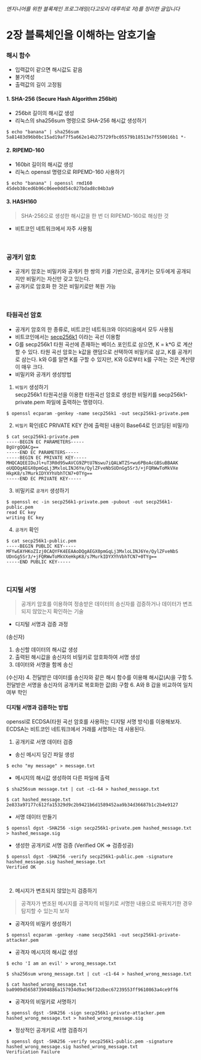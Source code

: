 *엔지니어를 위한 블록체인 프로그래밍(다고모리 데루히로 저)를 정리한 글입니다*

# 2장 블록체인을 이해하는 암호기술
### 해시 함수
- 입력값이 같으면 해시값도 같음
- 불가역성
- 출력값의 길이 고정됨

#### 1. SHA-256 (Secure Hash Algorithm 256bit)
- 256bit 길이의 해시값 생성
- 리눅스의 sha256sum 명령으로 SHA-256 해시값 생성하기

~~~
$ echo "banana" | sha256sum
5a81483d96b0bc15ad19af7f5a662e14b275729fbc05579b18513e7f550016b1 *-
~~~

#### 2. RIPEMD-160
- 160bit 길이의 해시값 생성
- 리눅스 openssl 명령으로 RIPEMD-160 사용하기

~~~
$ echo "banana" | openssl rmd160
45deb38ced6b96c06ee0dd54c027bdad8c04b3a9
~~~

#### 3. HASH160
> SHA-256으로 생성한 해시값을 한 번 더 RIPEMD-160로 해싱한 것

- 비트코인 네트워크에서 자주 사용됨
<br/>

### 공개키 암호
- 공개키 암호는 비밀키와 공개키 한 쌍의 키를 기반으로, 공개키는 모두에게 공개되지만 비밀키는 자신만 갖고 있는다.
- 공개키로 암호화 한 것은 비밀키로만 복원 가능
<br/>

### 타원곡선 암호
- 공개키 암호의 한 종류로, 비트코인 네트워크와 이더리움에서 모두 사용됨
- 비트코인에서는 [secp256k1](https://en.bitcoin.it/wiki/Secp256k1) 이라는 곡선 이용함
- G를 secp256k1 타원 곡선에 존재하는 베이스 포인트로 삼으면, K = k*G 로 계산할 수 있다. 타원 곡선 암호는 k값을 랜덤으로 선택하여 비밀키로 삼고, K를 공개키로 삼는다. k와 G를 알면 K를 구할 수 있지만, K와 G로부터 k를 구하는 것은 계산량이 매우 크다.  
- 비밀키와 공개키 생성방법

1. `비밀키` 생성하기<br/>
secp256k1 타원곡선을 이용한 타원곡선 암호로 생성한 비밀키를 secp256k1-private.pem 파일에 출력하는 명령이다.

~~~
$ openssl ecparam -genkey -name secp256k1 -out secp256k1-private.pem
~~~

2. `비밀키` 확인(EC PRIVATE KEY 칸에 출력된 내용이 Base64로 인코딩된 비밀키)

~~~
$ cat secp256k1-private.pem
-----BEGIN EC PARAMETERS-----
BgUrgQQACg==
-----END EC PARAMETERS-----
-----BEGIN EC PRIVATE KEY-----
MHQCAQEEIDuJl+uT3R0d95wAVCG9ZPtU7Nswu7iQALWTZS+wu6PBoAcGBSuBBAAK
oUQDQgAEGX0pmGqLj3MxloLINJ6Ye/QylZFveNbSUDnGg5Sr3/+jFQRWwToMkVXe
HkpK8/s7MurkIDYXYhVbhTCN7+0TYg==
-----END EC PRIVATE KEY-----
~~~

3. 비밀키로 `공개키` 생성하기

~~~
$ openssl ec -in secp256k1-private.pem -pubout -out secp256k1-public.pem
read EC key
writing EC key
~~~

4. `공개키` 확인

~~~
$ cat secp256k1-public.pem
-----BEGIN PUBLIC KEY-----
MFYwEAYHKoZIzj0CAQYFK4EEAAoDQgAEGX0pmGqLj3MxloLINJ6Ye/QylZFveNbS
UDnGg5Sr3/+jFQRWwToMkVXeHkpK8/s7MurkIDYXYhVbhTCN7+0TYg==
-----END PUBLIC KEY-----
~~~

<br/>

### 디지털 서명
> 공개키 암호를 이용하여 정송받은 데이터의 송신자를 검증하거나 데이터가 변조되지 않았는지 확인하는 기술

- 디지털 서명과 검증 과정

(송신자)
1. 송신할 데이터의 해시값 생성
2. 출력된 해시값을 송신자의 비밀키로 암호화하여 서명 생성
3. 데이터와 서명을 함께 송신

(수신자)
4. 전달받은 데이터를 송신자와 같은 해시 함수를 이용해 해시값(A)을 구함
5. 전달받은 서명을 송신자의 공개키로 복호화한 값(B) 구함
6. A와 B 갑을 비교하여 일치 여부 학인

#### 디지털 서명과 검증하는 방법
openssl로 ECDSA(타원 곡선 암호를 사용하는 디지털 서명 방식)를 이용해보자. ECDSA는 비트코인 네트워크에서 거래를 서명하는 데 사용된다.

1. 공개키로 서명 데이터 검증

- 송신 메시지 담긴 파일 생성

~~~
$ echo "my message" > message.txt
~~~

- 메시지의 해시값 생성하여 다른 파일에 출력

~~~
$ sha256sum message.txt | cut -c1-64 > hashed_message.txt
~~~

~~~
$ cat hashed_message.txt
2e833a97177c612fa15329d9c2b9421b6d1589452aa9b34d36687b1c2b4e9127
~~~

- 서명 데이터 만들기

~~~
$ openssl dgst -SHA256 -sign secp256k1-private.pem hashed_message.txt > hashed_message.sig
~~~

- 생성한 공개키로 서명 검증 (Verified OK => 검증성공)

~~~
$ openssl dgst -SHA256 -verify secp256k1-public.pem -signature hashed_message.sig hashed_message.txt
Verified OK
~~~

<br/>

2. 메시지가 변조되지 않았는지 검증하기
> 공격자가 변조된 메시지를 공격자의 비밀키로 서명한 내용으로 바꿔치기한 경우 탐지할 수 있는지 보자

- 공격자의 비밀키 생성하기

~~~
$ openssl ecparam -genkey -name secp256k1 -out secp256k1-private-attacker.pem
~~~

- 공격자 메시지의 해시값 생성

~~~
$ echo 'I am an evil' > wrong_message.txt

$ sha256sum wrong_message.txt | cut -c1-64 > hashed_wrong_message.txt

$ cat hashed_wrong_message.txt
ba0909d565873904886a157934d9ac96f32dbec67239553ff9610863a4ce9ff6
~~~

- 공격자의 비밀키로 서명하기

~~~
$ openssl dgst -SHA256 -sign secp256k1-private-attacker.pem hashed_wrong_message.txt > hashed_wrong_message.sig
~~~

- 정상적인 공개키로 서명 검증하기

~~~
$ openssl dgst -SHA256 -verify secp256k1-public.pem -signature hashed_wrong_message.sig hashed_wrong_message.txt
Verification Failure
~~~
